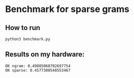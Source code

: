 # Benchmark for sparse grams

## How to run

```
python3 benchmark.py
```

## Results on my hardware:

```
OK ngram: 0.49085068702697754
OK sparse: 0.4577300548553467
```
